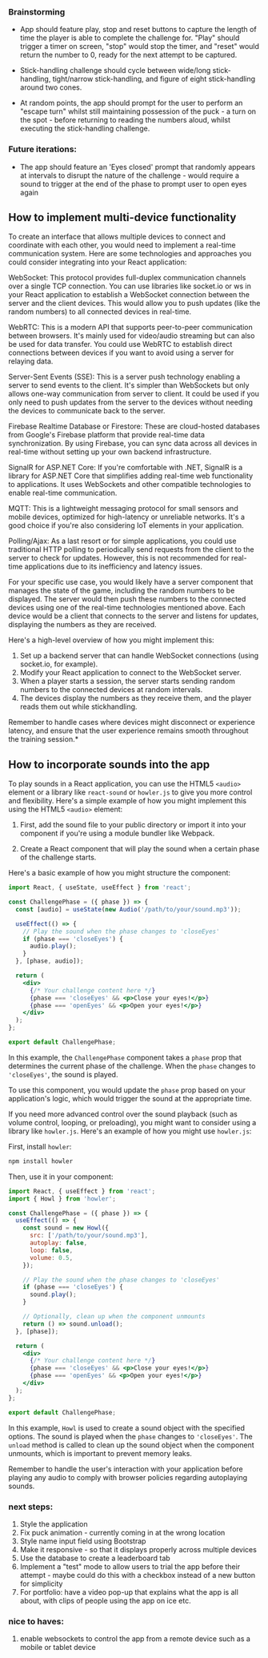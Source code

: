 ### Brainstorming

- App should feature play, stop and reset buttons to capture the length of time the player is able to complete the challenge for. "Play" should trigger a timer on screen, "stop" would stop the timer, and "reset" would return the number to 0, ready for the next attempt to be captured.

- Stick-handling challenge should cycle between wide/long stick-handling, tight/narrow stick-handling, and figure of eight stick-handling around two cones.

- At random points, the app should prompt for the user to perform an "escape turn" whilst still maintaining possession of the puck - a turn on the spot - before returning to reading the numbers aloud, whilst executing the stick-handling challenge.



### Future iterations:

- The app should feature an 'Eyes closed' prompt that randomly appears at intervals to disrupt the nature of the challenge - would require a sound to trigger at the end of the phase to prompt user to open eyes again 




## How to implement multi-device functionality

To create an interface that allows multiple devices to connect and coordinate with each other, you would need to implement a real-time communication system. Here are some technologies and approaches you could consider integrating into your React application:

WebSocket: This protocol provides full-duplex communication channels over a single TCP connection. You can use libraries like socket.io or ws in your React application to establish a WebSocket connection between the server and the client devices. This would allow you to push updates (like the random numbers) to all connected devices in real-time.

WebRTC: This is a modern API that supports peer-to-peer communication between browsers. It's mainly used for video/audio streaming but can also be used for data transfer. You could use WebRTC to establish direct connections between devices if you want to avoid using a server for relaying data.

Server-Sent Events (SSE): This is a server push technology enabling a server to send events to the client. It's simpler than WebSockets but only allows one-way communication from server to client. It could be used if you only need to push updates from the server to the devices without needing the devices to communicate back to the server.

Firebase Realtime Database or Firestore: These are cloud-hosted databases from Google's Firebase platform that provide real-time data synchronization. By using Firebase, you can sync data across all devices in real-time without setting up your own backend infrastructure.

SignalR for ASP.NET Core: If you're comfortable with .NET, SignalR is a library for ASP.NET Core that simplifies adding real-time web functionality to applications. It uses WebSockets and other compatible technologies to enable real-time communication.

MQTT: This is a lightweight messaging protocol for small sensors and mobile devices, optimized for high-latency or unreliable networks. It's a good choice if you're also considering IoT elements in your application.

Polling/Ajax: As a last resort or for simple applications, you could use traditional HTTP polling to periodically send requests from the client to the server to check for updates. However, this is not recommended for real-time applications due to its inefficiency and latency issues.

For your specific use case, you would likely have a server component that manages the state of the game, including the random numbers to be displayed. The server would then push these numbers to the connected devices using one of the real-time technologies mentioned above. Each device would be a client that connects to the server and listens for updates, displaying the numbers as they are received.

Here's a high-level overview of how you might implement this:

1. Set up a backend server that can handle WebSocket connections (using socket.io, for example).
2. Modify your React application to connect to the WebSocket server.
3. When a player starts a session, the server starts sending random numbers to the connected devices at random intervals.
4. The devices display the numbers as they receive them, and the player reads them out while stickhandling.

Remember to handle cases where devices might disconnect or experience latency, and ensure that the user experience remains smooth throughout the training session.*




## How to incorporate sounds into the app

To play sounds in a React application, you can use the HTML5 `<audio>` element or a library like `react-sound` or `howler.js` to give you more control and flexibility. Here's a simple example of how you might implement this using the HTML5 `<audio>` element:

1. First, add the sound file to your public directory or import it into your component if you're using a module bundler like Webpack.

2. Create a React component that will play the sound when a certain phase of the challenge starts.

Here's a basic example of how you might structure the component:

```jsx
import React, { useState, useEffect } from 'react';

const ChallengePhase = ({ phase }) => {
  const [audio] = useState(new Audio('/path/to/your/sound.mp3'));

  useEffect(() => {
    // Play the sound when the phase changes to 'closeEyes'
    if (phase === 'closeEyes') {
      audio.play();
    }
  }, [phase, audio]);

  return (
    <div>
      {/* Your challenge content here */}
      {phase === 'closeEyes' && <p>Close your eyes!</p>}
      {phase === 'openEyes' && <p>Open your eyes!</p>}
    </div>
  );
};

export default ChallengePhase;
```

In this example, the `ChallengePhase` component takes a `phase` prop that determines the current phase of the challenge. When the `phase` changes to `'closeEyes'`, the sound is played.

To use this component, you would update the `phase` prop based on your application's logic, which would trigger the sound at the appropriate time.

If you need more advanced control over the sound playback (such as volume control, looping, or preloading), you might want to consider using a library like `howler.js`. Here's an example of how you might use `howler.js`:

First, install `howler`:

```sh
npm install howler
```

Then, use it in your component:

```jsx
import React, { useEffect } from 'react';
import { Howl } from 'howler';

const ChallengePhase = ({ phase }) => {
  useEffect(() => {
    const sound = new Howl({
      src: ['/path/to/your/sound.mp3'],
      autoplay: false,
      loop: false,
      volume: 0.5,
    });

    // Play the sound when the phase changes to 'closeEyes'
    if (phase === 'closeEyes') {
      sound.play();
    }

    // Optionally, clean up when the component unmounts
    return () => sound.unload();
  }, [phase]);

  return (
    <div>
      {/* Your challenge content here */}
      {phase === 'closeEyes' && <p>Close your eyes!</p>}
      {phase === 'openEyes' && <p>Open your eyes!</p>}
    </div>
  );
};

export default ChallengePhase;
```

In this example, `Howl` is used to create a sound object with the specified options. The sound is played when the `phase` changes to `'closeEyes'`. The `unload` method is called to clean up the sound object when the component unmounts, which is important to prevent memory leaks.

Remember to handle the user's interaction with your application before playing any audio to comply with browser policies regarding autoplaying sounds.



### next steps: 
1. Style the application
2. Fix puck animation - currently coming in at the wrong location
3. Style name input field using Bootstrap
4. Make it responsive - so that it displays properly across multiple devices
5. Use the database to create a leaderboard tab
6. Implement a "test" mode to allow users to trial the app before their attempt - maybe could do this with a checkbox instead of a new button for simplicity 
7. For portfolio: have a video pop-up that explains what the app is all about, with clips of people using the app on ice etc.

### nice to haves:
1. enable websockets to control the app from a remote device such as a mobile or tablet device